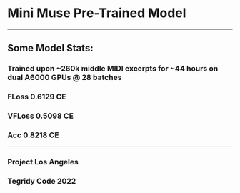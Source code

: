 # Mini Muse Pre-Trained Model

***

## Some Model Stats:

### Trained upon ~260k middle MIDI excerpts for ~44 hours on dual A6000 GPUs @ 28 batches

### FLoss 0.6129 CE
### VFLoss 0.5098 CE
### Acc 0.8218 CE


***

### Project Los Angeles
### Tegridy Code 2022
